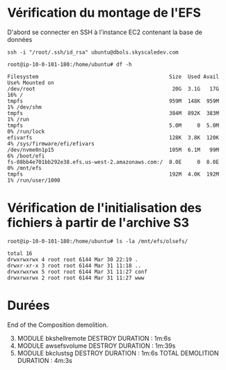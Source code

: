 # Vérification du montage de l'EFS

D'abord se connecter en SSH à l'instance EC2 contenant la base de données

```
ssh -i "/root/.ssh/id_rsa" ubuntu@dbols.skyscaledev.com
```

```
root@ip-10-0-101-180:/home/ubuntu# df -h
```

```
Filesystem                                          Size  Used Avail Use% Mounted on
/dev/root                                            20G  3.1G   17G  16% /
tmpfs                                               959M  148K  959M   1% /dev/shm
tmpfs                                               384M  892K  383M   1% /run
tmpfs                                               5.0M     0  5.0M   0% /run/lock
efivarfs                                            128K  3.8K  120K   4% /sys/firmware/efi/efivars
/dev/nvme0n1p15                                     105M  6.1M   99M   6% /boot/efi
fs-08bb4e701bb292e38.efs.us-west-2.amazonaws.com:/  8.0E     0  8.0E   0% /mnt/efs
tmpfs                                               192M  4.0K  192M   1% /run/user/1000
```

# Vérification de l'initialisation des fichiers à partir de l'archive S3

```
root@ip-10-0-101-180:/home/ubuntu# ls -la /mnt/efs/olsefs/
```

```
total 16
drwxrwxrwx 4 root root 6144 Mar 30 22:19 .
drwxr-xr-x 3 root root 6144 Mar 31 11:18 ..
drwxrwxrwx 5 root root 6144 Mar 31 11:27 conf
drwxrwxrwx 2 root root 6144 Mar 31 11:27 www
```

# Durées

End of the Composition demolition.

3) MODULE bkshellremote DESTROY DURATION : 1m:6s
2) MODULE awsefsvolume DESTROY DURATION : 1m:39s
1) MODULE bkclustsg DESTROY DURATION : 1m:6s
TOTAL DEMOLITION DURATION : 4m:3s